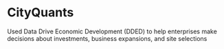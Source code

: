 # CityQuants
Used Data Drive Economic Development (DDED) to help enterprises make decisions about investments, business expansions, and site selections

